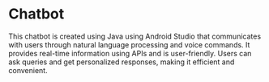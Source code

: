 # Chatbot
This chatbot is created using Java using Android Studio that communicates with users through natural language processing and voice commands. It provides real-time information using APIs and is user-friendly. Users can ask queries and get personalized responses, making it efficient and convenient.
